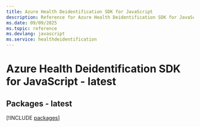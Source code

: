 ```yaml
---
title: Azure Health Deidentification SDK for JavaScript
description: Reference for Azure Health Deidentification SDK for JavaScript
ms.date: 09/09/2025
ms.topic: reference
ms.devlang: javascript
ms.service: healthdeidentification
---
```

# Azure Health Deidentification SDK for JavaScript - latest
## Packages - latest
[!INCLUDE [packages](health-deidentification-index.md)]